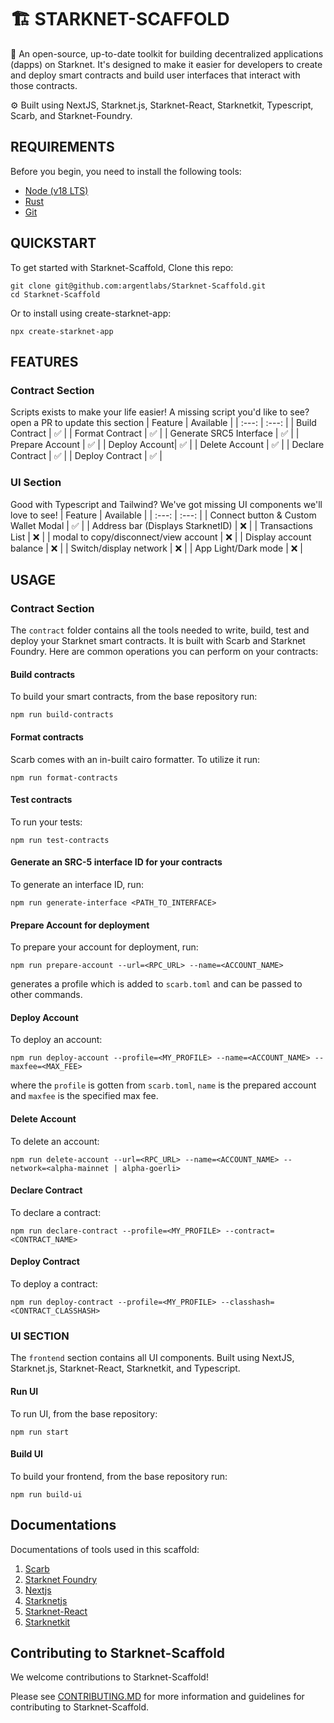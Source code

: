 # 🏗 STARKNET-SCAFFOLD

🧪 An open-source, up-to-date toolkit for building decentralized applications (dapps) on Starknet. It's designed to make it easier for developers to create and deploy smart contracts and build user interfaces that interact with those contracts.

⚙️ Built using NextJS, Starknet.js, Starknet-React, Starknetkit, Typescript, Scarb, and Starknet-Foundry.

## REQUIREMENTS

Before you begin, you need to install the following tools:

- [Node (v18 LTS)](https://nodejs.org/en/download/)
- [Rust](https://www.rust-lang.org/tools/install)
- [Git](https://git-scm.com/downloads)

## QUICKSTART

To get started with Starknet-Scaffold, Clone this repo:

```
git clone git@github.com:argentlabs/Starknet-Scaffold.git
cd Starknet-Scaffold
```

Or to install using create-starknet-app:

```
npx create-starknet-app
```

## FEATURES

### Contract Section
Scripts exists to make your life easier! A missing script you'd like to see? open a PR to update this section
| Feature | Available   |
| :---:   | :---: |
| Build Contract | ✅   |
| Format Contract | ✅   |
| Generate SRC5 Interface | ✅   |
| Prepare Account | ✅   |
| Deploy Account| ✅   |
| Delete Account | ✅   |
| Declare Contract | ✅   |
| Deploy Contract | ✅   |

### UI Section
Good with Typescript and Tailwind? We've got missing UI components we'll love to see!
| Feature | Available   |
| :---:   | :---: |
| Connect button & Custom Wallet Modal | ✅   |
| Address bar (Displays StarknetID) | ❌   |
| Transactions List | ❌   |
| modal to copy/disconnect/view account | ❌   |
| Display account balance | ❌   |
| Switch/display network | ❌   |
| App Light/Dark mode | ❌   |

## USAGE

### Contract Section
The `contract` folder contains all the tools needed to write, build, test and deploy your Starknet smart contracts. It is built with Scarb and Starknet Foundry. Here are common operations you can perform on your contracts:

#### Build contracts
To build your smart contracts, from the base repository run:
```
npm run build-contracts
```

#### Format contracts
Scarb comes with an in-built cairo formatter. To utilize it run:
```
npm run format-contracts
```

#### Test contracts
To run your tests:
```
npm run test-contracts
```

#### Generate an SRC-5 interface ID for your contracts
To generate an interface ID, run:
```
npm run generate-interface <PATH_TO_INTERFACE>
```

#### Prepare Account for deployment
To prepare your account for deployment, run:
```
npm run prepare-account --url=<RPC_URL> --name=<ACCOUNT_NAME>
```

generates a profile which is added to `scarb.toml` and can be passed to other commands.

#### Deploy Account
To deploy an account:
```
npm run deploy-account --profile=<MY_PROFILE> --name=<ACCOUNT_NAME> --maxfee=<MAX_FEE>
```

where the `profile` is gotten from `scarb.toml`, `name` is the prepared account and `maxfee` is the specified max fee.

#### Delete Account
To delete an account:
```
npm run delete-account --url=<RPC_URL> --name=<ACCOUNT_NAME> --network=<alpha-mainnet | alpha-goerli>
```

#### Declare Contract
To declare a contract:
```
npm run declare-contract --profile=<MY_PROFILE> --contract=<CONTRACT_NAME>
```

#### Deploy Contract
To deploy a contract:
```
npm run deploy-contract --profile=<MY_PROFILE> --classhash=<CONTRACT_CLASSHASH>
```


### UI SECTION
The `frontend` section contains all UI components. Built using NextJS, Starknet.js, Starknet-React, Starknetkit, and Typescript.

#### Run UI
To run UI, from the base repository:
```
npm run start
```

#### Build UI
To build your frontend, from the base repository run:
```
npm run build-ui
```

## Documentations
Documentations of tools used in this scaffold:

1. [Scarb](https://docs.swmansion.com/scarb/docs.html)
2. [Starknet Foundry](https://foundry-rs.github.io/starknet-foundry/index.html)
3. [Nextjs](https://nextjs.org/docs)
4. [Starknetjs](https://www.starknetjs.com/docs/API/)
5. [Starknet-React](https://starknet-react.com/docs/getting-started)
6. [Starknetkit](https://www.starknetkit.com/docs/getting-started)

## Contributing to Starknet-Scaffold

We welcome contributions to Starknet-Scaffold!

Please see [CONTRIBUTING.MD](https://github.com/argentlabs/Starknet-Scaffold/blob/main/CONTRIBUTING.md) for more information and guidelines for contributing to Starknet-Scaffold.
